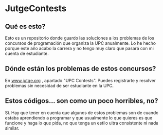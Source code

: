# JutgeContests

## Qué es esto?
Esto es un repositorio donde guardo las soluciones a los problemas de los concursos de programación que organiza la UPC anualmente. Lo he hecho porque este año acabo la carrera y no tengo muy claro que pasará con mi cuenta de estudiante.

## Dónde están los problemas de estos concursos?
En www.jutge.org , apartado "UPC Contests". Puedes registrarte y resolver problemas sin necesidad de ser estudiante en la UPC.

## Estos códigos... son como un poco horribles, no?
Sí. Hay que tener en cuenta que algunos de estos problemas son de cuando estaba aprendiendo a programar y que usualmente lo que quieres es que funcione y haga lo que pida, no que tenga un estilo ultra consistente ni nada similar.
